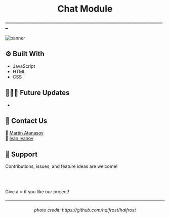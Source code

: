<h1 align="center"> Chat Module </h1>
━━━━━━━━━━━━━━━━━━━━━━━━━━━━━━━━━━━━━━━━━━━━━━━━━━━━━━━━━━━━

![banner](https://i.imgur.com/DARb1S2.png)

## ⚙️ Built With

- JavaScript
- HTML
- CSS

## 👨🏽‍💻 Future Updates
-

## 📝 Contact Us
📧 [Martin Atanasov](mailto:MVAtanasov18@codingburgas.bg?subject=[GitHub]%20Source%20Han%20Sans)
<br>
📧 [Ivan Ivanov](mailto:ITIvanov18@codingburgas.bg?subject=[GitHub]%20Source%20Han%20Sans)

## 🤝 Support

Contributions, issues, and feature ideas are welcome!

<br>
<br>

Give a ⭐️ if you like our project!
<hr>

<h6 align="center"> photo credit: https://github.com/halfrost/halfrost </h6>
